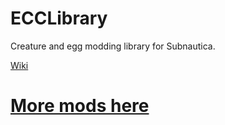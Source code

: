 # ECCLibrary
Creature and egg modding library for Subnautica.

[Wiki](https://github.com/LeeTwentyThree/ECCLibrary/wiki)

# [More mods here](https://github.com/LeeTwentyThree/Lee23-SubnauticaMods)
